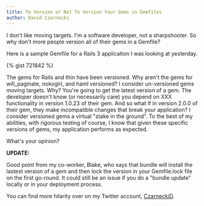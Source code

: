 ```yaml
---
title: To Version or Not To Version Your Gems in Gemfiles
author: David Czarnecki
---
```

I don't like moving targets. I'm a software developer, not a sharpshooter. So why don't more people version all of their gems in a Gemfile?

 Here is a sample Gemfile for a Rails 3 application I was looking at yesterday.

 {% gist 721842 %}

 The gems for Rails and thin have been versioned. Why aren't the gems for will_paginate, nokogiri, and haml versioned? I consider un-versioned gems moving targets. Why? You're going to get the latest version of a gem. The developer doesn't know (or necessarily care) you depend on XXX functionality in version 1.0.23 of their gem. And so what if in version 2.0.0 of their gem, they make incompatible changes that break your application? I consider versioned gems a virtual "stake in the ground". To the best of my abilities, with rigorous testing of course, I know that given these specific versions of gems, my application performs as expected.

 What's your opinion?

 **UPDATE:**

 Good point from my co-worker, Blake, who says that bundle will install the lastest version of a gem and then lock the version in your Gemfile.lock file on the first go-round. It could still be an issue if you do a "bundle update" locally or in your deployment process.

 You can find more hilarity over on my Twitter account, [CzarneckiD](http://twitter.com/czarneckid).
